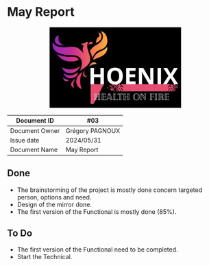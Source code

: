 # May Report

<center>
<img src="../../img/Logo.png"
alt="logo"/>
</center>

| Document ID | #03 |
| - | - |
| Document Owner | Grégory PAGNOUX |
| Issue date | 2024/05/31 |
| Document Name | May Report |

## Done

- The brainstorming of the project is mostly done concern targeted person, options and need.
- Design of the mirror done.
- The first version of the Functional is mostly done (85%).

## To Do

- The first version of the Functional need to be completed.
- Start the Technical.
